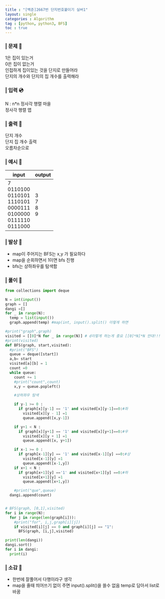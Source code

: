```yaml
---
title : "[백준]2667번 단지번호붙이기 실버1"
layout: single
categories : Algorithm
tag : [python, python3, BFS]
toc : true
---
```


### | 문제 :crystal_ball:
1은 집이 있는거  
0은 집이 없는거  
인접하게 집이있는 것을 단지로 만들어라  
단지의 개수와 단지의 집 개수를 출력해라  

### | 입력 :cd:
N : n*n 정사각 행렬 마을  
정사각 행렬 맵

### | 출력 :dvd:
단지 개수  
단지 집 개수 출력  
오름차순으로 

### | 예시 :pill:
|**input**|**output**|
|---|---|
|7<br>0110100<br>0110101<br>1110101<br>0000111<br>0100000<br>0111110<br>0111000<br>|3<br>7<br>8<br>9<br>|

### | 발상 :mag_right:
- map이 주어지는 BFS는 x,y 가 필요하다
- map을 순회하면서 1이면 bfs 진행
- bfs는 상하좌우를 탐색함

### | 풀이  :tada:
```python
from collections import deque

N = int(input())
graph = []
dangi =[]
for _ in range(N):
  temp = list(input())
  graph.append(temp) #map(int, input().split() 이렇게 하면

#print("graph",graph)
visited = [[0]*N for _ in range(N)] # d이렇게 하는게 중요 [[0]*N]*N 안대!!!
#print(visited)
def BFS(graph, start,visited):
  #print("BFS")
  queue = deque([start])
  a,b= start
  visited[a][b] = 1
  count =0
  while queue:
    count += 1
    #print("count",count)
    x,y = queue.popleft()

    #상하좌우 탐색

    if y-1 >= 0 :
      if graph[x][y-1] == '1' and visited[x][y-1]==0:#좌
        visited[x][y - 1] =1
        queue.append([x,y-1])

    if y+1 < N :
      if graph[x][y+1] == '1' and visited[x][y+1]==0:#우
        visited[x][y + 1] =1
        queue.append([x, y+1])

    if x-1 >= 0 :
      if graph[x-1][y] == '1' and visited[x-1][y] ==0:#상
        visited[x-1][y] =1
        queue.append([x-1,y])
    if x+1 < N :
      if graph[x+1][y] =='1' and visited[x+1][y] ==0:#하
        visited[x+1][y] =1
        queue.append([x+1,y])

    #print("que",queue)
  dangi.append(count)


# BFS(graph, [0,1],visited)
for i in range(N):
  for j in range(len(graph[i])):
    #print("for", i,j,graph[i][j])
    if visited[i][j] == 0 and graph[i][j] == "1":
      BFS(graph, [i,j],visited)

print(len(dangi))
dangi.sort()
for i in dangi:
  print(i)
```
### | 소감 :pushpin:
- 한번에 잘풀어서 다행이라구 생각
- map을 줄때 띄어쓰기 없이 주면 input().split()을 쓸수 없음 temp로 담아서 list로 바꿈